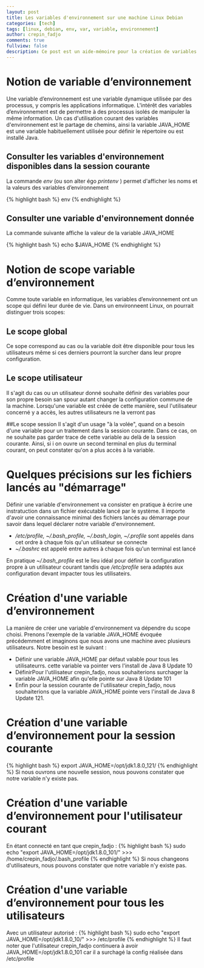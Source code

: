 ```yaml
---
layout: post
title: Les variables d'environnement sur une machine Linux Debian
categories: [tech]
tags: [linux, debian, env, var, variable, environnement]
author: crepin_fadjo
comments: true
fullview: false
description: Ce post est un aide-mémoire pour la création de variables d'environnement sous linux.
---
```


# Notion de variable d’environnement

Une variable d’environnement est une variable dynamique utilisée par des processus, y compris  les applications informatique.  L'intérêt des variables d’environnement est de permettre à des processus isolés de manipuler la même information. Un cas d'utilisation courant des variables d'environnement est le partage de chemins, ainsi la variable JAVA_HOME est une variable habituellement utilisée pour définir le répertoire ou est installé Java.

## Consulter les variables d'environnement disponibles dans la session courante

La commande *env* (ou son alter égo *printenv* ) permet d'afficher les noms et la valeurs des variables d’environnement

{% highlight bash %}
env
{% endhighlight %}

## Consulter une variable d'environnement donnée
La commande suivante affiche la valeur de la variable JAVA_HOME

{% highlight bash %}
echo $JAVA_HOME
{% endhighlight %}

# Notion de scope variable d’environnement

Comme toute variable en informatique, les variables d’environnement ont un scope qui défini leur durée de vie. Dans un environneent Linux, on pourrait distinguer trois scopes:

## Le scope global
Ce sope correspond au cas ou la variable doit être disponible pour tous les utilisateurs même si ces derniers pourront la surcher dans leur propre configuration.

## Le scope utilisateur
Il s'agit du cas ou un utilisateur donné souhaite définir des variables pour son propre besoin san spour autant changer la configuration commune de la machine. Lorsqu'une variable est créée de cette manière, seul l'utilisateur concerné y a accès, les autres utilisateurs ne la verront pas

##Le scope session
Il s'agit d'un usage "à la volée", quand on a besoin d'une variable pour un traitement dans la session courante. Dans ce cas, on ne souhaite pas garder trace de cette variable au delà de la session courante. Ainsi, si i on ouvre un second terminal en plus du terminal courant, on peut constater qu'on a plus accès à la variable.


# Quelques précisions sur les fichiers lancés au "démarrage"
Définir une variable d'environnement va consister en pratique à écrire une instratuction dans un fichier exécutable lancé par le système. Il importe d'avoir une connaissance minimal des fichiers lancés au démarrage pour savoir dans lequel déclarer notre variable d'environnement.
*  */etc/profile, ~/.bash_profile, ~/.bash_login, ~/.profile* sont appelés dans cet ordre à chaque fois qu'un utilisateur se connecte
* *~/.bashrc* est appelé entre autres à chaque fois qu'un terminal est lancé

En pratique  *~/.bash_profile* est le lieu idéal pour définir la configuration propre à un utilisateur courant tandis que */etc/profile* sera adaptés aux configuration devant impacter tous les utilisateirs.


# Création d'une variable d’environnement

La manière de créer une variable d'environnement va dépendre du scope choisi. Prenons l'exemple de la variable JAVA_HOME évoquée précédemment et imaginons que nous avons une machine avec plusieurs utilisateurs. Notre besoin est le suivant :
* Définir une variable JAVA_HOME par défaut valable pour tous les utilisateurrs. cette variable va pointer vers l'install de Java 8 Update 10
* DéfinirPour l'utilisateur crepin_fadjo, nous souhaiterions surchager la variable JAVA_HOME afin qu'elle pointe sur  Java 8 Update 101
* Enfin pour la session courante de l'utilisateur crepin_fadjo, nous souhaiterions que la variable JAVA_HOME pointe vers l'install de Java 8 Update 121.

# Création d'une variable d’environnement pour la session courante
{% highlight bash %}
export JAVA_HOME=/opt/jdk1.8.0_121/
{% endhighlight %}
Si nous ouvrons une nouvelle session, nous pouvons constater que notre variable n'y existe pas.

# Création d'une variable d’environnement pour l'utilisateur courant
En étant connecté en tant que crepin_fadjo :
{% highlight bash %}
sudo echo "export JAVA_HOME=/opt/jdk1.8.0_101/" >>> /home/crepin_fadjo/.bash_profile
{% endhighlight %}
Si nous changeons d'utilisateurs, nous pouvons constater que notre variable n'y existe pas.

# Création d'une variable d’environnement pour tous les utilisateurs
Avec un utilisateur autorisé :
{% highlight bash %}
sudo echo "export JAVA_HOME=/opt/jdk1.8.0_10/" >>> /etc/profile
{% endhighlight %}
Il faut noter que l'utilisateur crepin_fadjo continuera à avoir JAVA_HOME=/opt/jdk1.8.0_101 car il a surchagé la config réalisée dans /etc/profile

